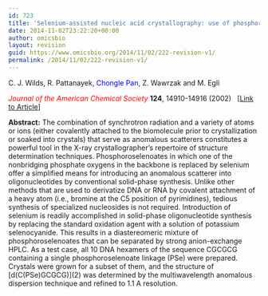 ```yaml
---
id: 723
title: 'Selenium-assisted nucleic acid crystallography: use of phosphoroselenoates for MAD phasing of a DNA structure'
date: 2014-11-02T23:22:20+00:00
author: omicsbio
layout: revision
guid: https://www.omicsbio.org/2014/11/02/222-revision-v1/
permalink: /2014/11/02/222-revision-v1/
---
```

C. J. Wilds, R. Pattanayek, <span style="color: #0000ff;">Chongle Pan</span>, Z. Wawrzak and M. Egli

<span style="color: #ff0000;"><em>Journal of the American Chemical Society</em></span> **124**, 14910-14916 (2002)   [[Link to Article](http://pubs.acs.org/doi/abs/10.1021/ja021058b)]

<!--more-->

**Abstract:** The combination of synchrotron radiation and a variety of atoms or ions (either covalently attached to the biomolecule prior to crystallization or soaked into crystals) that serve as anomalous scatterers constitutes a powerful tool in the X-ray crystallographer&#8217;s repertoire of structure determination techniques. Phosphoroselenoates in which one of the nonbridging phosphate oxygens in the backbone is replaced by selenium offer a simplified means for introducing an anomalous scatterer into oligonucleotides by conventional solid-phase synthesis. Unlike other methods that are used to derivatize DNA or RNA by covalent attachment of a heavy atom (i.e., bromine at the C5 position of pyrimidines), tedious synthesis of specialized nucleosides is not required. Introduction of selenium is readily accomplished in solid-phase oligonucleotide synthesis by replacing the standard oxidation agent with a solution of potassium selenocyanide. This results in a diastereomeric mixture of phosphoroselenoates that can be separated by strong anion-exchange HPLC. As a test case, all 10 DNA hexamers of the sequence CGCGCG containing a single phosphoroselenoate linkage (PSe) were prepared. Crystals were grown for a subset of them, and the structure of \[d(C(PSe)GCGCG)\](2) was determined by the multiwavelength anomalous dispersion technique and refined to 1.1 A resolution.